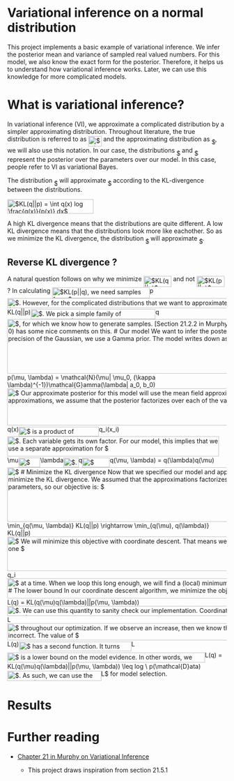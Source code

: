 # Variational inference on a normal distribution

This project implements a basic example of variational inference. We infer the posterior mean and variance of sampled real valued numbers. For this model, we also know the exact form for the posterior. Therefore, it helps us to understand how variational inference works. Later, we can use this knowledge for more complicated models.

# What is variational inference?
In variational inference (VI), we approximate a complicated distribution by a simpler approximating distribution. Throughout literature, the true distribution is referred to as <img alt="$p(x)$" src="https://rawgit.com/RobRomijnders/vi_normal/master/svgs/c9ea84eb1460d2895e0cf5125bd7f7b5.svg?invert_in_darkmode" align=middle width="30.33723pt" height="24.56552999999997pt"/> and the approximating distribution as <img alt="$q$" src="https://rawgit.com/RobRomijnders/vi_normal/master/svgs/d5c18a8ca1894fd3a7d25f242cbe8890.svg?invert_in_darkmode" align=middle width="7.898533500000002pt" height="14.102549999999994pt"/>, we will also use this notation. In our case, the distributions <img alt="$p$" src="https://rawgit.com/RobRomijnders/vi_normal/master/svgs/2ec6e630f199f589a2402fdf3e0289d5.svg?invert_in_darkmode" align=middle width="8.239720500000002pt" height="14.102549999999994pt"/> and <img alt="$q$" src="https://rawgit.com/RobRomijnders/vi_normal/master/svgs/d5c18a8ca1894fd3a7d25f242cbe8890.svg?invert_in_darkmode" align=middle width="7.898533500000002pt" height="14.102549999999994pt"/> represent the posterior over the parameters over our model. In this case, people refer to VI as variational Bayes. 

The distribution <img alt="$q$" src="https://rawgit.com/RobRomijnders/vi_normal/master/svgs/d5c18a8ca1894fd3a7d25f242cbe8890.svg?invert_in_darkmode" align=middle width="7.898533500000002pt" height="14.102549999999994pt"/> will approximate <img alt="$p$" src="https://rawgit.com/RobRomijnders/vi_normal/master/svgs/2ec6e630f199f589a2402fdf3e0289d5.svg?invert_in_darkmode" align=middle width="8.239720500000002pt" height="14.102549999999994pt"/> according to the KL-divergence between the distributions. 

<img alt="$KL(q||p) = \int q(x) log \frac{q(x)}{p(x)} dx$" src="https://rawgit.com/RobRomijnders/vi_normal/master/svgs/b79c7ae8eb0f0202bbe763810e7f5277.svg?invert_in_darkmode" align=middle width="197.65729499999998pt" height="33.14091000000001pt"/>

A high KL divergence means that the distributions are quite different. A low KL divergence means that the distributions look more like eachother. So as we minimize the KL divergence, the distribution <img alt="$q$" src="https://rawgit.com/RobRomijnders/vi_normal/master/svgs/d5c18a8ca1894fd3a7d25f242cbe8890.svg?invert_in_darkmode" align=middle width="7.898533500000002pt" height="14.102549999999994pt"/> will approximate <img alt="$p$" src="https://rawgit.com/RobRomijnders/vi_normal/master/svgs/2ec6e630f199f589a2402fdf3e0289d5.svg?invert_in_darkmode" align=middle width="8.239720500000002pt" height="14.102549999999994pt"/>.

## Reverse KL divergence ?
A natural question follows on why we minimize <img alt="$KL(q||p)$" src="https://rawgit.com/RobRomijnders/vi_normal/master/svgs/96488d0599b0a17bc51f40c74de2539e.svg?invert_in_darkmode" align=middle width="64.206615pt" height="24.56552999999997pt"/> and not <img alt="$KL(p||q)$" src="https://rawgit.com/RobRomijnders/vi_normal/master/svgs/ec0e9578244feb36319f89e9cb157a53.svg?invert_in_darkmode" align=middle width="64.206615pt" height="24.56552999999997pt"/>? In calculating <img alt="$KL(p||q), we need samples from $" src="https://rawgit.com/RobRomijnders/vi_normal/master/svgs/10581e29418feb99570355cdbc47dd54.svg?invert_in_darkmode" align=middle width="224.30809499999998pt" height="24.56552999999997pt"/>p<img alt="$. However, for the complicated distributions that we want to approximate, it is hard to sample. Either because we have no closed from expression to sample or because the normalization constant is intractable to compute. Therefore, we minimize $" src="https://rawgit.com/RobRomijnders/vi_normal/master/svgs/53f6860e7f80ba4c481b8b111b66df8c.svg?invert_in_darkmode" align=middle width="1649.632545pt" height="22.745910000000016pt"/>KL(q||p)<img alt="$. We pick a simple family of distributions, $" src="https://rawgit.com/RobRomijnders/vi_normal/master/svgs/c862a92a49a4c3840c7f241c956c1625.svg?invert_in_darkmode" align=middle width="286.58569500000004pt" height="22.745910000000016pt"/>q<img alt="$, for which we know how to generate samples. [Section 21.2.2 in Murphy](https://mitpress.mit.edu/books/machine-learning-0) has some nice comments on this.&#10;&#10;# Our model&#10;We want to infer the posterior over the parameters of a 1D Gaussian. For the precision of the Gaussian, we use a Gamma prior. The model writes down as&#10;&#10;$" src="https://rawgit.com/RobRomijnders/vi_normal/master/svgs/d56f5bb99fa5fb77287bb4c4ce05ca5a.svg?invert_in_darkmode" align=middle width="852.3801000000001pt" height="124.72482000000002pt"/>p(\mu, \lambda) = \mathcal{N}(\mu| \mu_0, (\kappa \lambda)^{-1})\mathcal{G}amma(\lambda| a_0, b_0)<img alt="$&#10;&#10;Our approximate posterior for this model will use the mean field approximation. In mean field approximations, we assume that the posterior factorizes over each of the variables. So $" src="https://rawgit.com/RobRomijnders/vi_normal/master/svgs/de0815acccf928a03b264746604b7657.svg?invert_in_darkmode" align=middle width="698.02095pt" height="85.27266pt"/>q(x)<img alt="$ is a product of independent $" src="https://rawgit.com/RobRomijnders/vi_normal/master/svgs/2d9bbc84867c6077cc32bac9bb1f222a.svg?invert_in_darkmode" align=middle width="183.835245pt" height="22.745910000000016pt"/>q_i(x_i)<img alt="$. Each variable gets its own factor. &#10;&#10;For our model, this implies that we use a separate approximation for $" src="https://rawgit.com/RobRomijnders/vi_normal/master/svgs/18140982569d6711290ccf9bff385c34.svg?invert_in_darkmode" align=middle width="486.433695pt" height="45.82082999999998pt"/>\mu<img alt="$ and for $" src="https://rawgit.com/RobRomijnders/vi_normal/master/svgs/4d441f8ba0cae704d9fa86cdfa68908c.svg?invert_in_darkmode" align=middle width="49.84023pt" height="22.745910000000016pt"/>\lambda<img alt="$. Our $" src="https://rawgit.com/RobRomijnders/vi_normal/master/svgs/8f2bac52f4e7dc464eccf1ca7bd5acf1.svg?invert_in_darkmode" align=middle width="34.716495pt" height="22.381919999999983pt"/>q<img alt="$ writes as&#10;&#10;$" src="https://rawgit.com/RobRomijnders/vi_normal/master/svgs/340ed53f5e9fcc542f350838042b860f.svg?invert_in_darkmode" align=middle width="63.203745pt" height="21.602129999999985pt"/>q(\mu, \lambda) = q(\lambda)q(\mu)<img alt="$&#10;&#10;# Minimize the KL divergence&#10;Now that we specified our model and approximation, we want to minimize the KL divergence. We assumed that the approximations factorizes over the individual parameters, so our objective is: &#10;&#10;$" src="https://rawgit.com/RobRomijnders/vi_normal/master/svgs/12e9d7015a2db04cccab405727c4893b.svg?invert_in_darkmode" align=middle width="698.02755pt" height="124.72482pt"/>\min_{q(\mu, \lambda)} KL(q||p) \rightarrow \min_{q(\mu), q(\lambda)} KL(q||p)<img alt="$&#10;&#10;We will minimize this objective with coordinate descent. That means we minimize the objective for one $" src="https://rawgit.com/RobRomijnders/vi_normal/master/svgs/320cca428f823836b7e058a8e02c758d.svg?invert_in_darkmode" align=middle width="697.9549499999999pt" height="78.90399000000001pt"/>q_i<img alt="$ at a time. When we loop this long enough, we will find a (local) minimum of the objective. In [Murphy, section 25.5.1], this coordinate descent algorithm is derived for our model. Our code implements these equations.&#10;&#10;# The lower bound&#10;In our coordinate descent algorithm, we minimize the objective $" src="https://rawgit.com/RobRomijnders/vi_normal/master/svgs/c3f2cbe2b6381e47dd36040b65be159c.svg?invert_in_darkmode" align=middle width="1451.5236449999998pt" height="45.82083000000002pt"/>L(q) = KL(q(\mu)q(\lambda)||p(\mu, \lambda))<img alt="$. We can use this quantity to sanity check our implementation. Coordinate descent guarantees us that the objective can only decrease or stay equal at each step. Therefore, we track $" src="https://rawgit.com/RobRomijnders/vi_normal/master/svgs/ea3ddd227e8535d75f67a6499c997ff6.svg?invert_in_darkmode" align=middle width="1201.249995pt" height="22.745910000000016pt"/>L<img alt="$ throughout our optimization. If we observe an increase, then we know that our implementation is incorrect.&#10;&#10;The value of $" src="https://rawgit.com/RobRomijnders/vi_normal/master/svgs/4a4e2a75109ef952cf7df17ad48d0932.svg?invert_in_darkmode" align=middle width="733.620195pt" height="39.45182999999998pt"/>L(q)<img alt="$ has a second function. It turns out that $" src="https://rawgit.com/RobRomijnders/vi_normal/master/svgs/2bdc8bf47c7b900788ccae6d6c45e7ec.svg?invert_in_darkmode" align=middle width="258.51259500000003pt" height="22.745910000000016pt"/>L<img alt="$ is a lower bound on the model evidence. In other words, we know that $" src="https://rawgit.com/RobRomijnders/vi_normal/master/svgs/b1680992a329e01b6b1b9eb0ae606cf6.svg?invert_in_darkmode" align=middle width="454.123395pt" height="22.745910000000016pt"/>L(q) = KL(q(\mu)q(\lambda)||p(\mu, \lambda)) \leq log \ p(\mathcal{D}ata)<img alt="$. As such, we can use the value of $" src="https://rawgit.com/RobRomijnders/vi_normal/master/svgs/9282a70c7f36983fd4bb8c87f7e482b3.svg?invert_in_darkmode" align=middle width="215.505345pt" height="22.745910000000016pt"/>L$ for model selection.

# Results




# Further reading

  * [Chapter 21 in Murphy on Variational Inference](https://mitpress.mit.edu/books/machine-learning-0)

      * This project draws inspiration from section 21.5.1